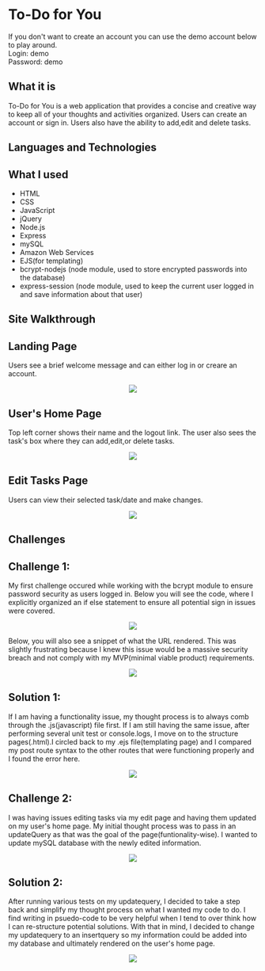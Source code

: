 # To-Do for You

If you don't want to create an account you can use the demo account below to play around.<br>
Login: demo <br>
Password: demo

## What it is

To-Do for You is a web application that provides a concise and creative way to keep all of your thoughts and activities organized. Users can create an account or sign in. Users also have the ability to add,edit and delete tasks.

## Languages and Technologies


## What I used

* HTML
* CSS
* JavaScript
* jQuery 
* Node.js
* Express
* mySQL
* Amazon Web Services
* EJS(for templating)
* bcrypt-nodejs (node module, used to store encrypted passwords into the database)
* express-session (node module, used to keep the current user logged in and save information about that user)

## Site Walkthrough

## Landing Page

Users see a brief welcome message and can either log in or creare an account.
 <p align='center'>
    <img src='public/images/homepage.png'></img>
 </p>

## User's Home Page

Top left corner shows their name and the logout link. The user also sees the task's box where they can add,edit,or delete tasks.

<p align='center'>
    <img src='public/images/newaccount.png'></img>
 </p>

## Edit Tasks Page

 Users can view their selected task/date and make changes. 
<p align='center'>
	<img src='public/images/editpage.png'></img>
</p>

## Challenges

## Challenge 1:
My first challenge occured while working with the bcrypt module to ensure password security as users logged in. Below you will see the code, where I explicitly organized an if else statement to ensure all potential sign in issues were covered.
<p align='center'>
	<img src='public/images/Challenge-1-problem.png'></img>
</p>

Below, you will also see a snippet of what the URL rendered. This was slightly frustrating because I knew this issue would be a massive security breach and not comply with my MVP(minimal viable product) requirements.
<p align='center'>
	<img src='public/images/challenge-1-problemUrl.png'></img>
</p>

## Solution 1:
If I am having a functionality issue, my thought process is to always comb through the .js(javascript) file first. If I am still having the same issue, after performing several unit test or console.logs, I move on to the structure pages(.html).I circled back to my .ejs file(templating page) and I compared my post route syntax to the other routes that were functioning properly and I found the error here.
<p align="center">
	<img src='public/images/challenge1-solution.png'></img>
</p> 


## Challenge 2:
I was having issues  editing tasks via my edit page and having them updated on my user's home page. My initial thought process was to pass in an updateQuery as that was the goal of the page(funtionality-wise). I wanted to update mySQL database with the newly edited information. 
<p align="center">
	<img src='public/images/todoproblem.png'></img>
</p>

## Solution 2:
After running various tests on my updatequery, I decided to take a step back and simplify my thought process on what I wanted my code to do. I find writing in psuedo-code to be very helpful when I tend to over think how I can re-structure potential solutions. With that in mind, I decided to change my updatequery to an insertquery so my information could be added into my database and ultimately rendered on the user's home page.
<p align="center">
	<img src='public/images/todosolution.png'></img>
</p>




